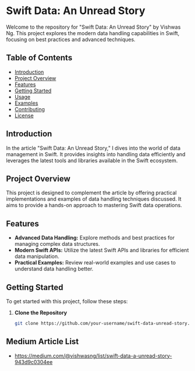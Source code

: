 # Swift Data: An Unread Story

Welcome to the repository for "Swift Data: An Unread Story" by Vishwas Ng. This project explores the modern data handling capabilities in Swift, focusing on best practices and advanced techniques.

## Table of Contents

- [Introduction](#introduction)
- [Project Overview](#project-overview)
- [Features](#features)
- [Getting Started](#getting-started)
- [Usage](#usage)
- [Examples](#examples)
- [Contributing](#contributing)
- [License](#license)

## Introduction

In the article "Swift Data: An Unread Story," I dives into the world of data management in Swift. It provides insights into handling data efficiently and leverages the latest tools and libraries available in the Swift ecosystem.

## Project Overview

This project is designed to complement the article by offering practical implementations and examples of data handling techniques discussed. It aims to provide a hands-on approach to mastering Swift data operations.

## Features

- **Advanced Data Handling:** Explore methods and best practices for managing complex data structures.
- **Modern Swift APIs:** Utilize the latest Swift APIs and libraries for efficient data manipulation.
- **Practical Examples:** Review real-world examples and use cases to understand data handling better.

## Getting Started

To get started with this project, follow these steps:

1. **Clone the Repository**

   ```sh
   git clone https://github.com/your-username/swift-data-unread-story.git


## Medium Article List 
- https://medium.com/@vishwasng/list/swift-data-a-unread-story-943d9c0304ee
